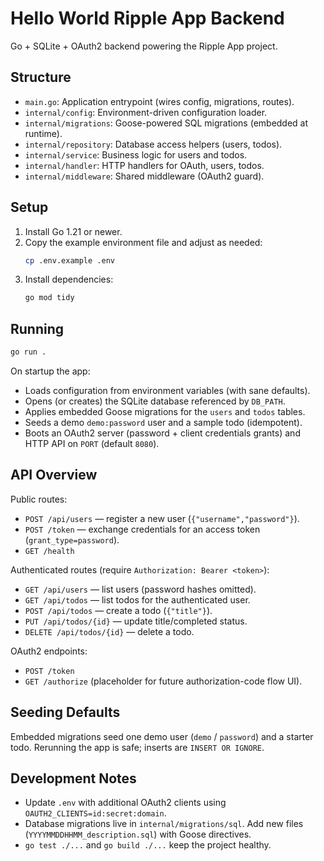# Hello World Ripple App Backend

Go + SQLite + OAuth2 backend powering the Ripple App project.

## Structure

- `main.go`: Application entrypoint (wires config, migrations, routes).
- `internal/config`: Environment-driven configuration loader.
- `internal/migrations`: Goose-powered SQL migrations (embedded at runtime).
- `internal/repository`: Database access helpers (users, todos).
- `internal/service`: Business logic for users and todos.
- `internal/handler`: HTTP handlers for OAuth, users, todos.
- `internal/middleware`: Shared middleware (OAuth2 guard).

## Setup

1. Install Go 1.21 or newer.
2. Copy the example environment file and adjust as needed:
   ```sh
   cp .env.example .env
   ```
3. Install dependencies:
   ```sh
   go mod tidy
   ```

## Running

```sh
go run .
```

On startup the app:

- Loads configuration from environment variables (with sane defaults).
- Opens (or creates) the SQLite database referenced by `DB_PATH`.
- Applies embedded Goose migrations for the `users` and `todos` tables.
- Seeds a demo `demo:password` user and a sample todo (idempotent).
- Boots an OAuth2 server (password + client credentials grants) and HTTP API on `PORT` (default `8080`).

## API Overview

Public routes:

- `POST /api/users` — register a new user (`{"username","password"}`).
- `POST /token` — exchange credentials for an access token (`grant_type=password`).
- `GET /health`

Authenticated routes (require `Authorization: Bearer <token>`):

- `GET /api/users` — list users (password hashes omitted).
- `GET /api/todos` — list todos for the authenticated user.
- `POST /api/todos` — create a todo (`{"title"}`).
- `PUT /api/todos/{id}` — update title/completed status.
- `DELETE /api/todos/{id}` — delete a todo.

OAuth2 endpoints:

- `POST /token`
- `GET /authorize` (placeholder for future authorization-code flow UI).

## Seeding Defaults

Embedded migrations seed one demo user (`demo` / `password`) and a starter todo. Rerunning the app is safe; inserts are `INSERT OR IGNORE`.

## Development Notes

- Update `.env` with additional OAuth2 clients using `OAUTH2_CLIENTS=id:secret:domain`.
- Database migrations live in `internal/migrations/sql`. Add new files (`YYYYMMDDHHMM_description.sql`) with Goose directives.
- `go test ./...` and `go build ./...` keep the project healthy.
